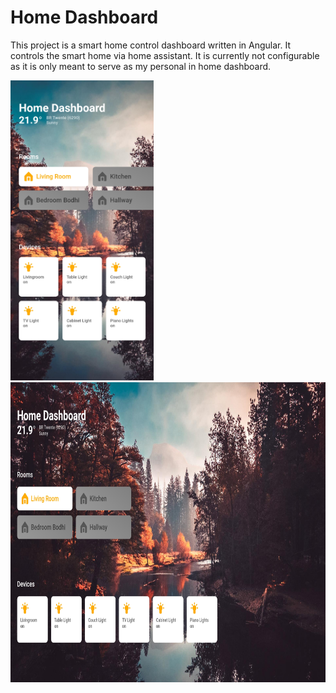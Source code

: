 # Home Dashboard

This project is a smart home control dashboard written in Angular. It controls the smart home via home assistant.
It is currently not configurable as it is only meant to serve as my personal in home dashboard.

<img src="https://raw.githubusercontent.com/BeMacized/home-dashboard/master/screenshots/phone.jpg" height="480">
<img src="https://raw.githubusercontent.com/BeMacized/home-dashboard/master/screenshots/tablet.jpg" height="480">

